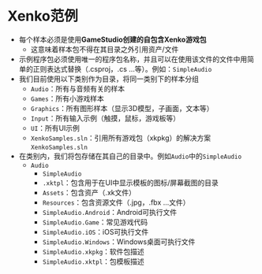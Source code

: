 # Xenko范例

- 每个样本必须是使用**GameStudio创建的自包含Xenko游戏包**
	- 这意味着样本包不得在其目录之外引用资产/文件
- 示例程序包必须使用唯一的程序包名称，并且可以在使用该文件的文件中用简单的正则表达式替换（.csproj，.cs ...等）。例如：`SimpleAudio`
- 我们目前使用以下类别作为目录，将同一类别下的样本分组
	- `Audio`：所有与音频有关的样本
	- `Games`：所有小游戏样本
	- `Graphics`：所有图形样本（显示3D模型，子画面，文本等）
	- `Input`：所有输入示例（触摸，鼠标，游戏板等）
	- `UI`：所有UI示例
	- `XenkoSamples.sln`：引用所有游戏包（xkpkg）的解决方案`XenkoSamples.sln`
- 在类别内，我们将包存储在其自己的目录中。例如`Audio`中的`SimpleAudio`
	- `Audio`
		- `SimpleAudio`
		- `.xktpl`：包含用于在UI中显示模板的图标/屏幕截图的目录
		- `Assets`：包含资产（.xk文件）
		- `Resources`：包含资源文件（.jpg，.fbx ...文件）
		- `SimpleAudio.Android`：Android可执行文件
		- `SimpleAudio.Game`：常见游戏代码
		- `SimpleAudio.iOS`：iOS可执行文件
		- `SimpleAudio.Windows`：Windows桌面可执行文件
		- `SimpleAudio.xkpkg`：软件包描述
		- `SimpleAudio.xktpl`：包模板描述



